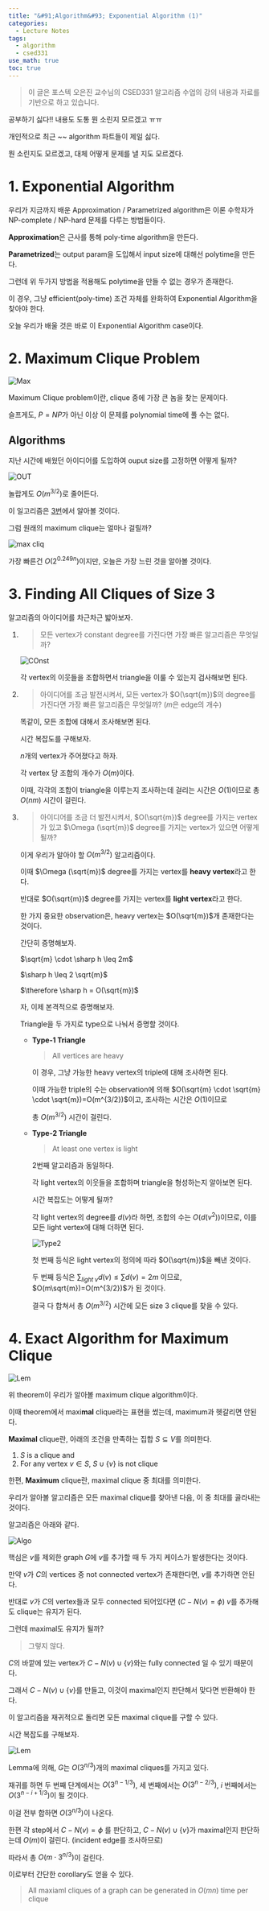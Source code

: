 ```yaml
---
title: "&#91;Algorithm&#93; Exponential Algorithm (1)"
categories:
  - Lecture Notes
tags:
  - algorithm
  - csed331
use_math: true
toc: true
---
```


> 이 글은 포스텍 오은진 교수님의 CSED331 알고리즘 수업의 강의 내용과 자료를 기반으로 하고 있습니다.

공부하기 싫다!! 내용도 도통 뭔 소린지 모르겠고 ㅠㅠ

개인적으로 최근 ~~ algorithm 파트들이 제일 싫다.

뭔 소린지도 모르겠고, 대체 어떻게 문제를 낼 지도 모르겠다.



# 1. Exponential Algorithm

우리가 지금까지 배운 Approximation / Parametrized algorithm은 이론 수학자가 NP-complete / NP-hard 문제를 다루는 방법들이다.

**Approximation**은 근사를 통해 poly-time algorithm을 만든다.

**Parametrized**는 output param을 도입해서 input size에 대해선 polytime을 만든다.

그런데 위 두가지 방법을 적용해도 polytime을 만들 수 없는 경우가 존재한다.

이 경우, 그냥 efficient(poly-time) 조건 자체를 완화하여 Exponential Algorithm을 찾아야 한다.

오늘 우리가 배울 것은 바로 이 Exponential Algorithm case이다.

# 2. Maximum Clique Problem

![Max][I_1]

Maximum Clique problem이란, clique 중에 가장 큰 놈을 찾는 문제이다.

슬프게도, $P=NP$가 아닌 이상 이 문제를 polynomial time에 풀 수는 없다.

## Algorithms

지난 시간에 배웠던 아이디어를 도입하여 ouput size를 고정하면 어떻게 될까?

![OUT][I_2]

놀랍게도 $O(m^{3/2})$로 줄어든다.

이 일고리즘은 [3번](#2-maximum-clique-problem)에서 알아볼 것이다.

그럼 원래의 maximum clique는 얼마나 걸릴까?

![max cliq][I_3]

가장 빠른건 $O(2^{0.249n})$이지만, 오늘은 가장 느린 것을 알아볼 것이다.

# 3. Finding All Cliques of Size 3

알고리즘의 아이디어를 차근차근 밟아보자.

1. > 모든 vertex가 constant degree를 가진다면 가장 빠른 알고리즘은 무엇일까?

   ![COnst][I_4]

   각 vertex의 이웃들을 조합하면서 triangle을 이룰 수 있는지 검사해보면 된다.

2. > 아이디어를 조금 발전시켜서, 모든 vertex가 $O(\sqrt{m})$의 degree를 가진다면 가장 빠른 알고리즘은 무엇일까? ($m$은 edge의 개수)
   
   똑같이, 모든 조합에 대해서 조사해보면 된다.

   시간 복잡도를 구해보자.

   $n$개의 vertex가 주어졌다고 하자.

   각 vertex 당 조합의 개수가 $O(m)$이다.

   이때, 각각의 조합이 triangle을 이루는지 조사하는데 걸리는 시간은 $O(1)$이므로 총 $O(nm)$ 시간이 걸린다.

3. > 아이디어를 조금 더 발전시켜서, $O(\sqrt{m})$ degree를 가지는 vertex가 있고 $\Omega (\sqrt{m})$ degree를 가지는 vertex가 있으면 어떻게 될까?
   
   이게 우리가 알아야 할 $O(m^{3/2})$ 알고리즘이다.

   이때 $\Omega (\sqrt{m})$ degree를 가지는 vertex를 **heavy vertex**라고 한다.

   반대로 $O(\sqrt{m})$ degree를 가지는 vertex를 **light vertex**라고 한다.

   한 가지 중요한 observation은, heavy vertex는 $O(\sqrt{m})$개 존재한다는 것이다.

   간단히 증명해보자.

   $\sqrt{m} \cdot \sharp h \leq 2m$

   $\sharp h \leq 2 \sqrt{m}$

   $\therefore \sharp h = O(\sqrt{m})$

   자, 이제 본격적으로 증명해보자.

   Triangle을 두 가지로 type으로 나눠서 증명할 것이다.

   - **Type-1 Triangle**
     
     > All vertices are heavy
     
     이 경우, 그냥 가능한 heavy vertex의 triple에 대해 조사하면 된다.

     이때 가능한 triple의 수는 observation에 의해 $O(\sqrt{m} \cdot \sqrt{m} \cdot \sqrt{m})=O(m^{3/2})$이고, 조사하는 시간은 $O(1)$이므로

     총 $O(m^{3/2})$ 시간이 걸린다.

   - **Type-2 Triangle**
   
     > At least one vertex is light

     2번째 알고리즘과 동일하다.

     각 light vertex의 이웃들을 조합하며 triangle을 형성하는지 알아보면 된다.

     시간 복잡도는 어떻게 될까?

     각 light vertex의 degree를 $d(v)$라 하면, 조합의 수는 $O(d(v^2))$이므로, 이를 모든 light vertex에 대해 더하면 된다.

     ![Type2][I_5]

     첫 번째 등식은 light vertex의 정의에 따라 $O(\sqrt{m})$을 빼낸 것이다.

     두 번째 등식은 $\sum_{light\; v}d(v) \leq \sum d(v) = 2m$ 이므로, $O(m\sqrt{m})=O(m^{3/2})$가 된 것이다.

     결국 다 합쳐서 총 $O(m^{3/2})$ 시간에 모든 size 3 clique를 찾을 수 있다.

# 4. Exact Algorithm for Maximum Clique

![Lem][I_6]

위 theorem이 우리가 알아볼 maximum clique algorithm이다.

이때 theorem에서 maxi**mal** clique라는 표현을 썼는데, maximum과 헷갈리면 안된다.

**Maximal** clique란, 아래의 조건을 만족하는 집합 $S\subseteq V$를 의미한다.

1. $S$ is a clique and
2. For any vertex $v\in S$, $S \cup \lbrace v \rbrace$ is not clique

한편, **Maximum** clique란, maximal clique 중 최대를 의미한다.

우리가 알아볼 알고리즘은 모든 maximal clique를 찾아낸 다음, 이 중 최대를 골라내는 것이다.

알고리즘은 아래와 같다.

![Algo][I_7]

핵심은 $v$를 제외한 graph $G$에 $v$를 추가할 때 두 가지 케이스가 발생한다는 것이다.

만약 $v$가 $C$의 vertices 중 not connected vertex가 존재한다면, $v$를 추가하면 안된다.

반대로 $v$가 $C$의 vertex들과 모두 connected 되어있다면 ($C-N(v) = \phi$) $v$를 추가해도 clique는 유지가 된다.

그런데 maximal도 유지가 될까?

> 그렇지 않다.

$C$의 바깥에 있는 vertex가 $C-N(v) \cup \lbrace v \rbrace$와는 fully connected 일 수 있기 때문이다.

그래서 $C-N(v) \cup \lbrace v \rbrace$를 만들고, 이것이 maximal인지 판단해서 맞다면 반환해야 한다.

이 알고리즘을 재귀적으로 돌리면 모든 maximal clique를 구할 수 있다.

시간 복잡도를 구해보자.

![Lem][I_6]

Lemma에 의해, $G$는 $O(3^{n/3})$개의 maximal cliques를 가지고 있다.

재귀를 하면 두 번째 단계에서는 $O(3^{n-1/3})$, 세 번째에서는 $O(3^{n-2/3})$, $i$ 번째에서는 $O(3^{n-i+1/3})$이 될 것이다.

이걸 전부 합하면 $O(3^{n/3})$이 나온다.

한편 각 step에서 $C-N(v) = \phi$ 를 판단하고, $C-N(v) \cup \lbrace v \rbrace$가 maximal인지 판단하는데 $O(m)$이 걸린다. (incident edge를 조사하므로)

따라서 총 $O(m\cdot 3^{n/3})$이 걸린다.

이로부터 간단한 corollary도 얻을 수 있다.

> All maxiaml cliques of a graph can be generated in $O(mn)$ time per clique

[I_1]: /assets/lecture/algo/exp/max.PNG
[I_2]: /assets/lecture/algo/exp/fix.PNG
[I_3]: /assets/lecture/algo/exp/max_cli.PNG
[I_4]: /assets/lecture/algo/exp/const.PNG
[I_5]: /assets/lecture/algo/exp/type2.PNG
[I_6]: /assets/lecture/algo/exp/lem.PNG
[I_7]: /assets/lecture/algo/exp/algo.PNG